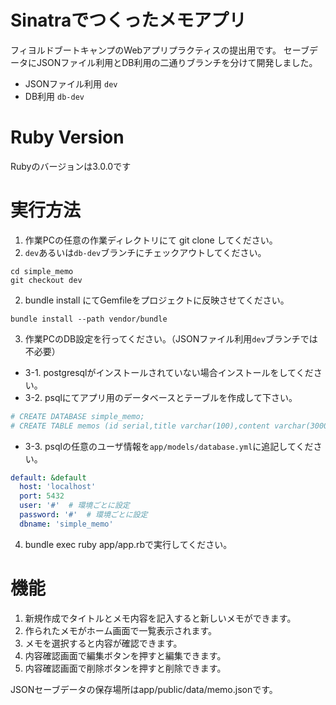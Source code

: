 # Sinatraでつくったメモアプリ

フィヨルドブートキャンプのWebアプリプラクティスの提出用です。
セーブデータにJSONファイル利用とDB利用の二通りブランチを分けて開発しました。
- JSONファイル利用 ``dev``
- DB利用 ``db-dev``
# Ruby Version

Rubyのバージョンは3.0.0です

# 実行方法

1. 作業PCの任意の作業ディレクトリにて git clone してください。
2. ``dev``あるいは``db-dev``ブランチにチェックアウトしてください。
```
cd simple_memo
git checkout dev 
```
2. bundle install にてGemfileをプロジェクトに反映させてください。
```
bundle install --path vendor/bundle
```
3. 作業PCのDB設定を行ってください。（JSONファイル利用``dev``ブランチでは不必要）
  - 3-1. postgresqlがインストールされていない場合インストールをしてください。
  - 3-2. psqlにてアプリ用のデータベースとテーブルを作成して下さい。
```bash
# CREATE DATABASE simple_memo;
# CREATE TABLE memos (id serial,title varchar(100),content varchar(3000));
```
  - 3-3. psqlの任意のユーザ情報を``app/models/database.yml``に追記してください。
```yml
default: &default
  host: 'localhost'
  port: 5432
  user: '#'  # 環境ごとに設定
  password: '#'  # 環境ごとに設定
  dbname: 'simple_memo' 
```
4. bundle exec ruby app/app.rbで実行してください。

# 機能

1. 新規作成でタイトルとメモ内容を記入すると新しいメモができます。
2. 作られたメモがホーム画面で一覧表示されます。
3. メモを選択すると内容が確認できます。
4. 内容確認画面で編集ボタンを押すと編集できます。
5. 内容確認画面で削除ボタンを押すと削除できます。

JSONセーブデータの保存場所はapp/public/data/memo.jsonです。
